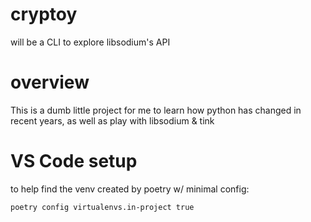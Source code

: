 # cryptoy

will be a CLI to explore libsodium's API

# overview

This is a dumb little project for me to learn how python has changed in 
recent years, as well as play with libsodium & tink


# VS Code setup

to help find the venv created by poetry w/ minimal config:

```
poetry config virtualenvs.in-project true
```

# 